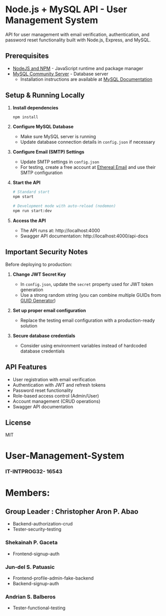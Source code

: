 
# Node.js + MySQL API - User Management System

API for user management with email verification, authentication, and password reset functionality built with Node.js, Express, and MySQL.

## Prerequisites

- [NodeJS and NPM](https://nodejs.org/en/download/) - JavaScript runtime and package manager
- [MySQL Community Server](https://dev.mysql.com/downloads/mysql/) - Database server
  - Installation instructions are available at [MySQL Documentation](https://dev.mysql.com/doc/refman/8.0/en/installing.html)

## Setup & Running Locally

1. **Install dependencies**
   ```bash
   npm install
   ```

2. **Configure MySQL Database**
   - Make sure MySQL server is running
   - Update database connection details in `config.json` if necessary

3. **Configure Email (SMTP) Settings**
   - Update SMTP settings in `config.json` 
   - For testing, create a free account at [Ethereal Email](https://ethereal.email/) and use their SMTP configuration

4. **Start the API**
   ```bash
   # Standard start
   npm start

   # Development mode with auto-reload (nodemon)
   npm run start:dev
   ```

5. **Access the API**
   - The API runs at: http://localhost:4000
   - Swagger API documentation: http://localhost:4000/api-docs

## Important Security Notes

Before deploying to production:

1. **Change JWT Secret Key**
   - In `config.json`, update the `secret` property used for JWT token generation
   - Use a strong random string (you can combine multiple GUIDs from [GUID Generator](https://www.guidgenerator.com/))

2. **Set up proper email configuration**
   - Replace the testing email configuration with a production-ready solution

3. **Secure database credentials**
   - Consider using environment variables instead of hardcoded database credentials

## API Features

- User registration with email verification
- Authentication with JWT and refresh tokens
- Password reset functionality
- Role-based access control (Admin/User)
- Account management (CRUD operations)
- Swagger API documentation

## License

MIT

# User-Management-System
### IT-INTPROG32- 16543

# **Members:** 
## **Group Leader : Christopher Aron P. Abao**
   - Backend-authorization-crud
   - Tester-security-testing
### **Shekainah P. Gaceta**
   - Frontend-signup-auth
### **Jun-del S. Patuasic**
   - Frontend-profile-admin-fake-backend
   - Backend-signup-auth
### **Andrian S. Balberos**
   - Tester-functional-testing
